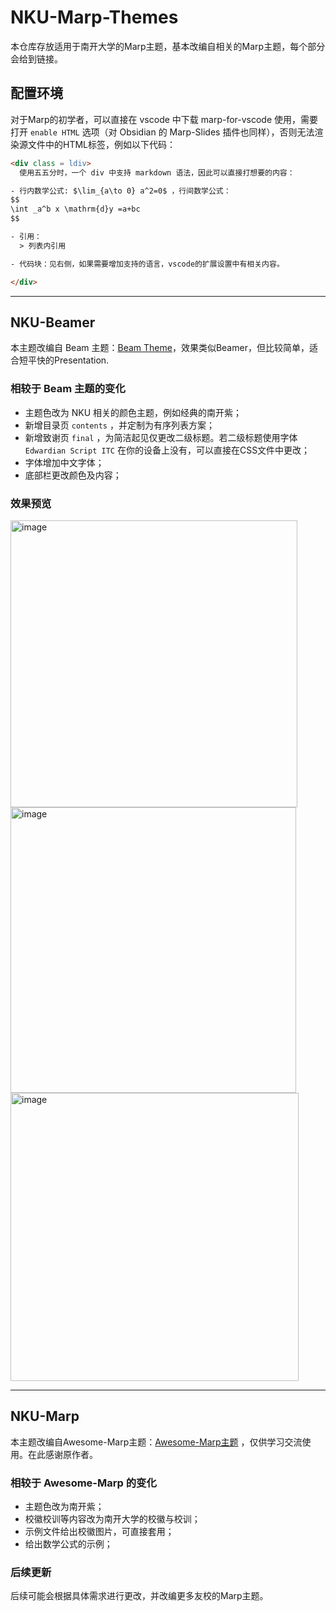 # NKU-Marp-Themes
本仓库存放适用于南开大学的Marp主题，基本改编自相关的Marp主题，每个部分会给到链接。
## 配置环境
对于Marp的初学者，可以直接在 vscode 中下载 marp-for-vscode 使用，需要打开 `enable HTML` 选项（对 Obsidian 的 Marp-Slides 插件也同样），否则无法渲染源文件中的HTML标签，例如以下代码：

```html
<div class = ldiv>
  使用五五分时，一个 div 中支持 markdown 语法，因此可以直接打想要的内容：

- 行内数学公式: $\lim_{a\to 0} a^2=0$ ，行间数学公式：
$$
\int _a^b x \mathrm{d}y =a+bc
$$

- 引用：
  > 列表内引用

- 代码块：见右侧，如果需要增加支持的语言，vscode的扩展设置中有相关内容。

</div>
```


----
## NKU-Beamer
本主题改编自 Beam 主题：<a href="https://github.com/rnd195/my-marp-themes">Beam Theme</a>，效果类似Beamer，但比较简单，适合短平快的Presentation.

### 相较于 Beam 主题的变化
- 主题色改为 NKU 相关的颜色主题，例如经典的南开紫；
- 新增目录页 `contents` ，并定制为有序列表方案；
- 新增致谢页 `final` ，为简洁起见仅更改二级标题。若二级标题使用字体 `Edwardian Script ITC` 在你的设备上没有，可以直接在CSS文件中更改；
- 字体增加中文字体；
- 底部栏更改颜色及内容；

### 效果预览
<img width="459" alt="image" src="https://github.com/xiong-ZH-zq/NKU-Marp/assets/68729283/d3d1bd04-e305-4f6c-bfee-40e9a367ed4a">
<img width="457" alt="image" src="https://github.com/xiong-ZH-zq/NKU-Marp/assets/68729283/06efc55d-cb1d-4f94-a148-ccf44d036cd3">
<img width="461" alt="image" src="https://github.com/xiong-ZH-zq/NKU-Marp/assets/68729283/d0e69072-dc5a-4ec0-bb48-c946bb10f60d">





----

## NKU-Marp

本主题改编自Awesome-Marp主题：<a href="https://github.com/favourhong/Awesome-Marp">Awesome-Marp主题</a> ，仅供学习交流使用。在此感谢原作者。

### 相较于 Awesome-Marp 的变化

- 主题色改为南开紫；
- 校徽校训等内容改为南开大学的校徽与校训；
- 示例文件给出校徽图片，可直接套用；
- 给出数学公式的示例；

### 后续更新
后续可能会根据具体需求进行更改，并改编更多友校的Marp主题。
